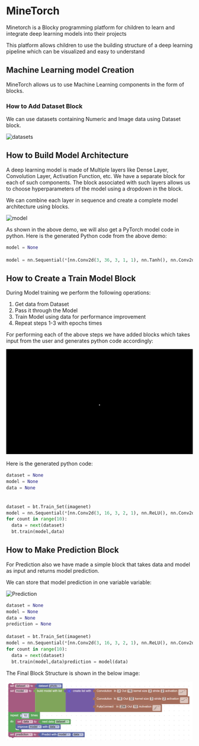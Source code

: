 # MineTorch

Minetorch is a Blocky programming platform for children to learn and integrate deep learning models into their projects

This platform allows children to use the building structure of a deep learning pipeline which can be visualized and easy to understand

## Machine Learning model Creation

MineTorch allows us to use Machine Learning components in the form of blocks.

### How to Add Dataset Block

We can use datasets containing Numeric and Image data using Dataset block.

![datasets](Images/Datasets.gif)

## How to Build Model Architecture

A deep learning model is made of Multiple layers like Dense Layer, Convolution Layer, Activation Function, etc. We have a separate block for each of such components. The block associated with such layers allows us to choose hyperparameters of the model using a dropdown in the block.  

We can combine each layer in sequence and create a complete model architecture using blocks.

![model](Images/Model.gif)

As shown in the above demo, we will also get a PyTorch model code in python. Here is the generated Python code from the above demo:

```python
model = None

model = nn.Sequential(*[nn.Conv2d(3, 36, 3, 1, 1), nn.Tanh(), nn.Conv2d(36, 64, 3, 1, 1), nn.Tanh(), nn.Conv2d(64, 128, 3, 1, 1), nn.Tanh(), nn.Dense(512, 10)])
```

## How to Create a Train Model Block

During Model training we perform the following operations:
1. Get data from Dataset
2. Pass it through the Model
3. Train Model using data for performance improvement
4. Repeat steps 1-3 with epochs times

For performing each of the above steps we have added blocks which takes input from the user and generates python code accordingly:

![Training](Images/Training.gif)

Here is the generated python code:

```python
dataset = None
model = None
data = None


dataset = bt.Train_Set(imagenet)
model = nn.Sequential(*[nn.Conv2d(3, 16, 3, 2, 1), nn.ReLU(), nn.Conv2d(16, 32, 3, 2, 1), nn.ReLU(), nn.Dense(256, 10)])
for count in range(10):
  data = next(dataset)
  bt.train(model,data)
```

## How to Make Prediction Block

For Prediction also we have made a simple block that takes data and model as input and returns model prediction.

We can store that model prediction in one variable variable:

![Prediction](Images/Prediction.gif)

```python
dataset = None
model = None
data = None
prediction = None

dataset = bt.Train_Set(imagenet)
model = nn.Sequential(*[nn.Conv2d(3, 16, 3, 2, 1), nn.ReLU(), nn.Conv2d(16, 32, 3, 2, 1), nn.ReLU(), nn.Dense(256, 10)])
for count in range(10):
  data = next(dataset)
  bt.train(model,data)prediction = model(data)
```

The Final Block Structure is shown in the below image:

![final_block](Images/final_block.PNG)
